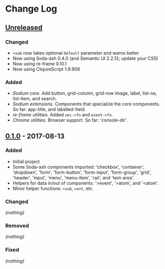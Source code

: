 # Change Log

## [Unreleased]
### Changed
- `<sub` now takes optional `default` parameter and warns better
- Now using Soda-ash 0.4.0 (and Semantic UI 2.2.12; update your CSS)
- Now using re-frame 0.10.1
- Now using ClojureScript 1.9.908
### Added
- *Sodium core*. Add button, grid-column, grid-row image, label, list-na, list-item, and search.
- *Sodium extensions*. Components that specialize the core components. So far:
   app-title, and labelled-field.
- *re-frame utilities*. Added `vec->fn` and `event->fn`.
- *Chrome utilities*. Browser support. So far: 'console-dir'.

## [0.1.0] - 2017-08-13
### Added
- Initial project
- Some Soda-ash components imported: 'checkbox', 'container', 'dropdown', 'form',
  'form-button', 'form-input', 'form-group', 'grid', 'header', 'input', 'menu',
  'menu-item', 'rail', and 'text-area'.
- Helpers for data in/out of components: '>event', '>atom', and '<atom'.
- Minor helper functions: `<sub`, `>evt`, etc.
### Changed
_(nothing)_
### Removed
_(nothing)_
### Fixed
_(nothing)_

[Unreleased]: https://github.com/deg/sodium/compare/6c372df...HEAD
[0.1.0]: https://github.com/deg/sodium/compare/ff21e14...6c372df
